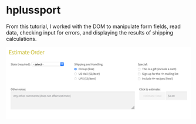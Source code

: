 # hplussport

From this tutorial, I worked with the DOM to manipulate form fields, read data,
checking input for errors, and displaying the results of shipping calculations.

![Submit Form Disabled](assets/screenshot-1.png)
